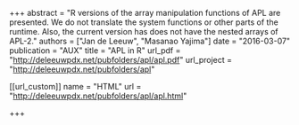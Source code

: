 +++
abstract = "R versions of the array manipulation functions of APL are presented. We do not translate the system functions or other parts of the runtime. Also, the current version has does not have the nested arrays of APL-2."
authors = ["Jan de Leeuw", "Masanao Yajima"]
date = "2016-03-07"
publication = "AUX"
title = "APL in R"
url_pdf = "http://deleeuwpdx.net/pubfolders/apl/apl.pdf"
url_project = "http://deleeuwpdx.net/pubfolders/apl"


[[url_custom]]
name = "HTML"
url = "http://deleeuwpdx.net/pubfolders/apl/apl.html"

+++

